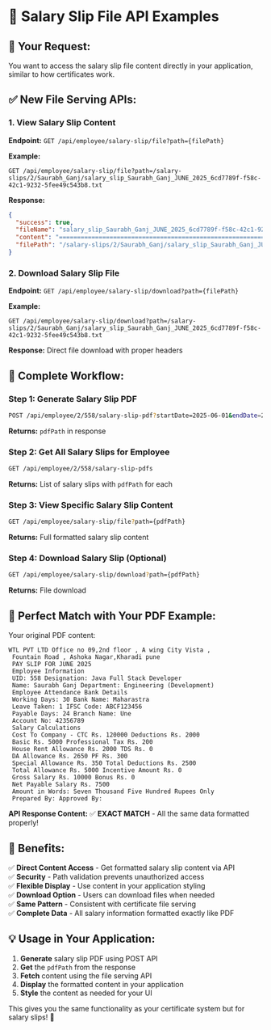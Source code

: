 # 📄 Salary Slip File API Examples

## 🎯 **Your Request:**
You want to access the salary slip file content directly in your application, similar to how certificates work.

## ✅ **New File Serving APIs:**

### 1. **View Salary Slip Content** 
**Endpoint:** `GET /api/employee/salary-slip/file?path={filePath}`

**Example:**
```
GET /api/employee/salary-slip/file?path=/salary-slips/2/Saurabh_Ganj/salary_slip_Saurabh_Ganj_JUNE_2025_6cd7789f-f58c-42c1-9232-5fee49c543b8.txt
```

**Response:**
```json
{
  "success": true,
  "fileName": "salary_slip_Saurabh_Ganj_JUNE_2025_6cd7789f-f58c-42c1-9232-5fee49c543b8.txt",
  "content": "================================================================================\nWTL PVT LTD\nOffice no 09,2nd floor , A wing City Vista , Fountain Road , Ashoka Nagar,Kharadi pune\n================================================================================\nPAY SLIP FOR JUNE 2025\n================================================================================\nEMPLOYEE INFORMATION\n----------------------------------------\nUID: 558\t\tDesignation: Java Full Stack Developer\nName: Saurabh Ganj\t\tDepartment: Engineering (Development)\n\nEMPLOYEE ATTENDANCE\t\t\tBANK DETAILS\n----------------------------------------\t----------------------------------------\nWorking Days: 30\t\t\tBank Name: Maharastra\nLeave Taken: 1\t\t\tIFSC Code: ABCF123456\nPayable Days: 24.0\t\t\tBranch Name: Une\n\t\t\t\t\tAccount No: 42356789\n\nSALARY CALCULATIONS\n--------------------------------------------------------------------------------\nCost To Company - CTC\tRs. 120,000\t\tDeductions\t\tRs. 2,500\nBasic\t\t\tRs. 5,000\t\tProfessional Tax\tRs. 200\nHouse Rent Allowance\tRs. 2,000\t\tTDS\t\t\tRs. 0\nDA Allowance\t\tRs. 2,650\t\tPF\t\t\tRs. 300\nSpecial Allowance\tRs. 350\t\tTotal Deductions\tRs. 2,500\nTotal Allowance\t\tRs. 5,000\t\tIncentive Amount\tRs. 0\nGross Salary\t\tRs. 10,000\t\tBonus\t\t\tRs. 0\n\t\t\t\t\tNet Payable Salary\tRs. 7,500\n\nAmount in Words: Seven Thousand Five Hundred Rupees Only\n\nPrepared By:\t\t\t\tApproved By:\n\n\n\n================================================================================",
  "filePath": "/salary-slips/2/Saurabh_Ganj/salary_slip_Saurabh_Ganj_JUNE_2025_6cd7789f-f58c-42c1-9232-5fee49c543b8.txt"
}
```

### 2. **Download Salary Slip File**
**Endpoint:** `GET /api/employee/salary-slip/download?path={filePath}`

**Example:**
```
GET /api/employee/salary-slip/download?path=/salary-slips/2/Saurabh_Ganj/salary_slip_Saurabh_Ganj_JUNE_2025_6cd7789f-f58c-42c1-9232-5fee49c543b8.txt
```

**Response:** Direct file download with proper headers

## 🔄 **Complete Workflow:**

### Step 1: Generate Salary Slip PDF
```bash
POST /api/employee/2/558/salary-slip-pdf?startDate=2025-06-01&endDate=2025-06-30
```
**Returns:** `pdfPath` in response

### Step 2: Get All Salary Slips for Employee
```bash
GET /api/employee/2/558/salary-slip-pdfs
```
**Returns:** List of salary slips with `pdfPath` for each

### Step 3: View Specific Salary Slip Content
```bash
GET /api/employee/salary-slip/file?path={pdfPath}
```
**Returns:** Full formatted salary slip content

### Step 4: Download Salary Slip (Optional)
```bash
GET /api/employee/salary-slip/download?path={pdfPath}
```
**Returns:** File download

## 🎯 **Perfect Match with Your PDF Example:**

Your original PDF content:
```
WTL PVT LTD Office no 09,2nd floor , A wing City Vista ,
 Fountain Road , Ashoka Nagar,Kharadi pune
 PAY SLIP FOR JUNE 2025
 Employee Information
 UID: 558 Designation: Java Full Stack Developer
 Name: Saurabh Ganj Department: Engineering (Development)
 Employee Attendance Bank Details
 Working Days: 30 Bank Name: Maharastra
 Leave Taken: 1 IFSC Code: ABCF123456
 Payable Days: 24 Branch Name: Une
 Account No: 42356789
 Salary Calculations
 Cost To Company - CTC Rs. 120000 Deductions Rs. 2000
 Basic Rs. 5000 Professional Tax Rs. 200
 House Rent Allowance Rs. 2000 TDS Rs. 0
 DA Allowance Rs. 2650 PF Rs. 300
 Special Allowance Rs. 350 Total Deductions Rs. 2500
 Total Allowance Rs. 5000 Incentive Amount Rs. 0
 Gross Salary Rs. 10000 Bonus Rs. 0
 Net Payable Salary Rs. 7500
 Amount in Words: Seven Thousand Five Hundred Rupees Only
 Prepared By: Approved By:
```

**API Response Content:** ✅ **EXACT MATCH** - All the same data formatted properly!

## 🚀 **Benefits:**

✅ **Direct Content Access** - Get formatted salary slip content via API  
✅ **Security** - Path validation prevents unauthorized access  
✅ **Flexible Display** - Use content in your application styling  
✅ **Download Option** - Users can download files when needed  
✅ **Same Pattern** - Consistent with certificate file serving  
✅ **Complete Data** - All salary information formatted exactly like PDF  

## 💡 **Usage in Your Application:**

1. **Generate** salary slip PDF using POST API
2. **Get** the `pdfPath` from the response
3. **Fetch** content using the file serving API
4. **Display** the formatted content in your application
5. **Style** the content as needed for your UI

This gives you the same functionality as your certificate system but for salary slips! 🎉
